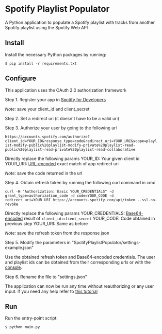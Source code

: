 # Spotify Playlist Populator
A Python application to populate a Spotify playlist with tracks from another Spotify playlist using the Spotify Web API

## Install
Install the necessary Python packages by running:

`$ pip install -r requirements.txt`

## Configure
This application uses the OAuth 2.0 authorization framework

Step 1. Register your app in [Spotify for Developers](https://developer.spotify.com/dashboard)

*Note:* save your client_id and client_secret

Step 2. Set a redirect uri (it doesn't have to be a valid uri)

Step 3. Authorize your user by going to the following url

`https://accounts.spotify.com/authorize?client_id=YOUR_ID&response_type=code&redirect_uri=YOUR_URI&scope=playlist-modify-public%20playlist-modify-private%20playlist-read-public%20playlist-read-private%20playlist-read-collaborative`

Directly replace the following params
YOUR_ID: Your given client id
YOUR_URI: [URL-encoded](https://www.urlencoder.org) exact match of app redirect uri

*Note:* save the code returned in the url

Step 4. Obtain refresh token by running the following curl command in cmd

`curl -H "Authorization: Basic YOUR_CREDENTIALS" -d grant_type=authorization_code -d code=YOUR_CODE -d redirect_uri=YOUR_URI https://accounts.spotify.com/api/token --ssl-no-revoke`

Directly replace the following params
YOUR_CREDENTIALS: [Base64-encoded](https://www.base64encode.org) result of `client_id:client_secret`
YOUR_CODE: Code obtained in previous step
YOUR_URI: Same as before

*Note:* save the refresh token from the response json

Step 5. Modify the parameters in "SpotifyPlaylistPopulator/settings-example.json"

Use the obtained refresh token and Base64-encoded credentials. The user and playlist ids can be obtained from their corresponding urls or with the [console](https://developer.spotify.com/console).

Step 6. Rename the file to "settings.json"

The application can now be run any time without reauthorizing or any user input. If you need any help refer to [this tutorial](https://www.youtube.com/watch?v=-FsFT6OwE1A)

## Run
Run the entry-point script:

`$ python main.py`




